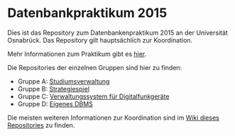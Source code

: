 # Datenbankpraktikum 2015

Dies ist das Repository zum Datenbankenpraktikum 2015 an der Universität Osnabrück. Das Repository gilt hauptsächlich zur Koordination.

Mehr Informationen zum Praktikum gibt es [hier](http://www-lehre.inf.uos.de/dbp/2015).

Die Repositories der einzelnen Gruppen sind hier zu finden:
- Gruppe A: [Studiumsverwaltung](https://github.com/OsnaCS/eggs)
- Gruppe B: [Strategiespiel](https://github.com/OsnaCS/dbp-game)
- Gruppe C: [Verwaltungssystem für Digitalfunkgeräte](https://github.com/OsnaCS/drk-funk)
- Gruppe D: [Eigenes DBMS](https://github.com/OsnaCS/uoSQL)

Die meisten weiteren Informationen zur Koordination sind im [Wiki dieses Repositories](https://github.com/OsnaCS/dbp-2015/wiki) zu finden.
